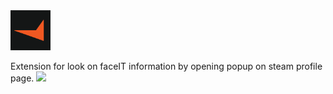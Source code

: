 <img src="src/assets/img/icon-128.png" width="64"/>

Extension for look on faceIT information by opening popup on steam profile page.
![](show.gif)
